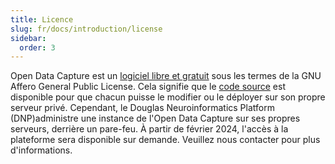 ```yaml
---
title: Licence
slug: fr/docs/introduction/license
sidebar:
  order: 3
---
```


Open Data Capture est un [logiciel libre et gratuit](https://www.gnu.org/philosophy/free-sw.fr.html) sous les termes de la GNU Affero General Public License. Cela signifie que le [code source](https://github.com/DouglasNeuroInformatics/OpenDataCapture) est disponible pour que chacun puisse le modifier ou le déployer sur son propre serveur privé. Cependant, le Douglas Neuroinformatics Platform (DNP)administre une instance de l'Open Data Capture sur ses propres serveurs, derrière un pare-feu. À partir de février 2024, l'accès à la plateforme sera disponible sur demande. Veuillez nous contacter pour plus d'informations.
